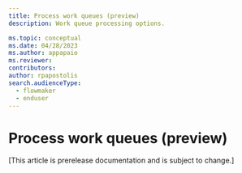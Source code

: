 ```yaml
---
title: Process work queues (preview)
description: Work queue processing options.

ms.topic: conceptual
ms.date: 04/28/2023
ms.author: appapaio
ms.reviewer: 
contributors:
author: rpapostolis
search.audienceType: 
  - flowmaker
  - enduser
---
```


# Process work queues (preview)

[This article is prerelease documentation and is subject to change.]